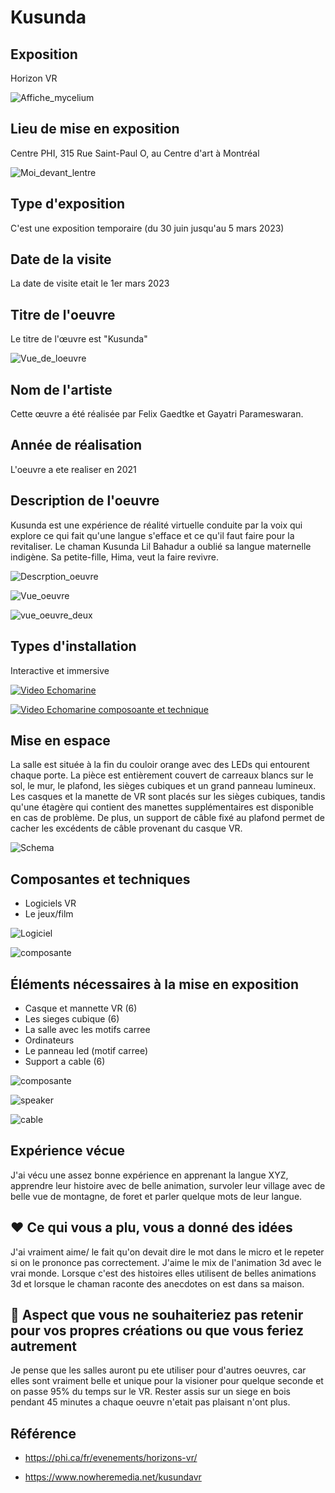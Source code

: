 # Kusunda

## Exposition

Horizon VR

![Affiche_mycelium](media/Mycelium_affiche.jpg)

## Lieu de mise en exposition

Centre PHI, 315 Rue Saint-Paul O, au Centre d'art à Montréal

![Moi_devant_lentre](media/Echomarine_devant_lentrée.jpg)

## Type d'exposition

C'est une exposition temporaire (du 30 juin jusqu'au 5 mars 2023)

## Date de la visite

La date de visite etait le 1er mars 2023

## Titre de l'oeuvre

Le titre de l'œuvre est "Kusunda"

![Vue_de_loeuvre](media/Echomarine_vue_entrée_et_lumiere_rgb.jpg)

## Nom de l'artiste

Cette œuvre a été réalisée par Felix Gaedtke et Gayatri Parameswaran.

## Année de réalisation

L'oeuvre a ete realiser en 2021

## Description de l'oeuvre

Kusunda est une expérience de réalité virtuelle conduite par la voix qui explore ce qui fait qu'une langue s'efface et ce qu'il faut faire pour la revitaliser. Le chaman Kusunda Lil Bahadur a oublié sa langue maternelle indigène. Sa petite-fille, Hima, veut la faire revivre.

![Descrption_oeuvre](media/Echomarine_affiche_degors.jpg)

![Vue_oeuvre](media/Echomarine_vue_derriere_tablette_trepied.jpg)

![vue_oeuvre_deux](media/Echomarine_vue_droite_tablette_trepied.jpg)

## Types d'installation

Interactive et immersive


[![Video Echomarine](https://www.youtube.com/shorts/WCgniecBKQY)](https://www.youtube.com/shorts/WCgniecBKQY)

[![Video Echomarine composoante et technique](https://youtube.com/shorts/SXMx00EYUBM)](https://youtube.com/shorts/SXMx00EYUBM)

## Mise en espace

La salle est située à la fin du couloir orange avec des LEDs qui entourent chaque porte. La pièce est entièrement couvert de carreaux blancs sur le sol, le mur, le plafond, les sièges cubiques et un grand panneau lumineux. Les casques et la manette de VR sont placés sur les sièges cubiques, tandis qu'une étagère qui contient des manettes supplémentaires est disponible en cas de problème. De plus, un support de câble fixé au plafond permet de cacher les excédents de câble provenant du casque VR.

![Schema](media/SchemaEchomarine.png)

## Composantes et techniques

- Logiciels VR
- Le jeux/film

![Logiciel](media/Echomarine_logiciel.PNG)

![composante](media/Echomarine_les_trois_projecteurs.jpg)

## Éléments nécessaires à la mise en exposition

- Casque et mannette VR (6)
- Les sieges cubique (6)
- La salle avec les motifs carree
- Ordinateurs
- Le panneau led (motif carree)
- Support a cable (6)

![composante](media/Echomarine_les_trois_projecteurs.jpg)

![speaker](media/Echomarine_haut-parleur.jpg)

![cable](media/Echomarine_prise_cable.jpg)

## Expérience vécue

J'ai vécu une assez bonne expérience en apprenant la langue XYZ, apprendre leur histoire avec de belle animation, survoler leur village avec de belle vue de montagne, de foret et parler quelque mots de leur langue. 

## ❤️ Ce qui vous a plu, vous a donné des idées

J'ai vraiment aime/ le fait qu'on devait dire le mot dans le micro et le repeter si on le prononce pas correctement. J'aime le mix de l'animation 3d avec le vrai monde. Lorsque c'est des histoires elles utilisent de belles animations 3d et lorsque le chaman raconte des anecdotes on est dans sa maison.

## 🤔 Aspect que vous ne souhaiteriez pas retenir pour vos propres créations ou que vous feriez autrement

Je pense que les salles auront pu ete utiliser pour d'autres oeuvres, car elles sont vraiment belle et unique pour la visioner pour quelque seconde et on passe 95% du temps sur le VR. Rester assis sur un siege en bois pendant 45 minutes a chaque oeuvre n'etait pas plaisant n'ont plus.

## Référence

- https://phi.ca/fr/evenements/horizons-vr/

- https://www.nowheremedia.net/kusundavr
